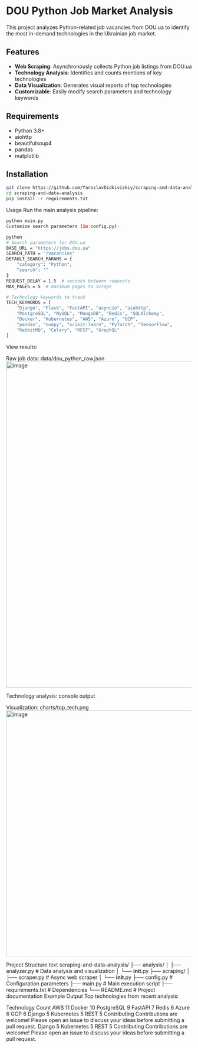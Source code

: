 # DOU Python Job Market Analysis

This project analyzes Python-related job vacancies from DOU.ua to identify the most in-demand technologies in the Ukrainian job market.

## Features

- **Web Scraping**: Asynchronously collects Python job listings from DOU.ua
- **Technology Analysis**: Identifies and counts mentions of key technologies
- **Data Visualization**: Generates visual reports of top technologies
- **Customizable**: Easily modify search parameters and technology keywords

## Requirements

- Python 3.8+
- aiohttp
- beautifulsoup4
- pandas
- matplotlib

## Installation

```bash
git clone https://github.com/YaroslavDidkiviskiy/scraping-and-data-analysis.git
cd scraping-and-data-analysis
pip install -r requirements.txt
```

Usage
Run the main analysis pipeline:

```bash
python main.py
Customize search parameters (in config.py):

python
# Search parameters for DOU.ua
BASE_URL = "https://jobs.dou.ua"
SEARCH_PATH = "/vacancies"
DEFAULT_SEARCH_PARAMS = {
    "category": "Python",
    "search": ""
}
REQUEST_DELAY = 1.5  # seconds between requests
MAX_PAGES = 5  # maximum pages to scrape

# Technology keywords to track
TECH_KEYWORDS = [
    "Django", "Flask", "FastAPI", "asyncio", "aiohttp",
    "PostgreSQL", "MySQL", "MongoDB", "Redis", "SQLAlchemy",
    "Docker", "Kubernetes", "AWS", "Azure", "GCP",
    "pandas", "numpy", "scikit-learn", "PyTorch", "TensorFlow",
    "RabbitMQ", "Celery", "REST", "GraphQL"
]
```
View results:


Raw job data: data/dou_python_raw.json
<img width="1084" height="883" alt="image" src="https://github.com/user-attachments/assets/d69b528d-b549-4089-bf7c-2dfa048e4a49" />


Technology analysis: console output


Visualization: charts/top_tech.png
<img width="882" height="666" alt="image" src="https://github.com/user-attachments/assets/f2a31b7a-859e-46c6-a070-e62e9cf5f6fc" />


Project Structure
text
scraping-and-data-analysis/
├── analysis/
│   ├── analyzer.py       # Data analysis and visualization
│   └── __init__.py
├── scraping/
│   ├── scraper.py        # Async web scraper
│   └── __init__.py
├── config.py             # Configuration parameters
├── main.py               # Main execution script
├── requirements.txt      # Dependencies
└── README.md             # Project documentation
Example Output
Top technologies from recent analysis:

Technology	Count
AWS	11
Docker	10
PostgreSQL	9
FastAPI	7
Redis	6
Azure	6
GCP	6
Django	5
Kubernetes	5
REST	5
Contributing
Contributions are welcome! Please open an issue to discuss your ideas before submitting a pull request.
Django	5
Kubernetes	5
REST	5
Contributing
Contributions are welcome! Please open an issue to discuss your ideas before submitting a pull request.


